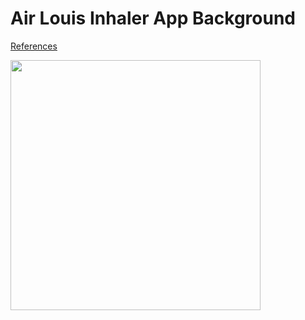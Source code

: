 # Air Louis Inhaler App Background

[References](https://dribbble.com/shots/5729370-Air-Louis-Inhaler-App/attachments)

<img src="https://user-images.githubusercontent.com/35518072/50903915-53652980-1462-11e9-90c9-2423ca91f8c6.png" width="400px">